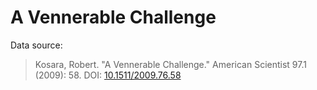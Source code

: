 # A Vennerable Challenge

Data source:

> Kosara, Robert. "A Vennerable Challenge." American Scientist 97.1 (2009): 58.
> DOI: [10.1511/2009.76.58](http://dx.doi.org/10.1511/2009.76.58)
